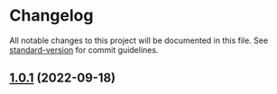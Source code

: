 # Changelog

All notable changes to this project will be documented in this file. See [standard-version](https://github.com/conventional-changelog/standard-version) for commit guidelines.

## [1.0.1](https://github.com/DefrostedTuna/kuberentes-flux-ci-demo/compare/1.0.0...1.0.1) (2022-09-18)
